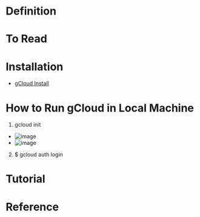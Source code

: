 # Definition

# To Read

# Installation
* [gCloud Install](https://cloud.google.com/sdk/docs/install)

# How to Run gCloud in Local Machine
1. gcloud init
* ![image](https://user-images.githubusercontent.com/7721150/152675844-33c89b6e-e6ba-4148-b265-f9c4f5d27580.png)
* ![image](https://user-images.githubusercontent.com/7721150/152675903-61eab485-0085-42af-ab23-7fafd37ee752.png)

2. $ gcloud auth login


# Tutorial

# Reference
